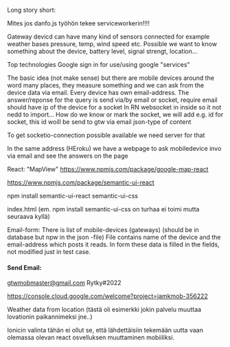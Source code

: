 Long story short:

Mites jos danfo.js työhön tekee serviceworkerin!!!!

Gateway devicd can have many kind of sensors connected for example weather bases pressure, temp, wind speed etc. 
Possible we want to know something about the device, battery level, signal strengt, location...

Top technologies Google sign in for use/using google "services"

The basic idea (not make sense) but there are mobile devices around the word many places, they measure something and we can ask from the device data via email.
Every device has own email-address.
The answer/reponse for the query is send via/by email or socket, require email should have ip of the device for a socket
In RN websocket in inside so it not nedd to import...
How do we know or mark the socket, we will add e.g. id for socket, this id woill be send to gtw via email json-type of content

To get socketio-connection possible available we need server for that 

In the same address (HEroku) we have a webpage to ask mobiledevice invo via email and see the answers on the page

React:
"MapView"
https://www.npmjs.com/package/google-map-react




https://www.npmjs.com/package/semantic-ui-react

npm install semantic-ui-react semantic-ui-css 


index.html (em. npm install semantic-ui-css on turhaa ei toimi mutta seuraava kyllä)
<link rel="stylesheet" href="//cdnjs.cloudflare.com/ajax/libs/semantic-ui/2.3.1/semantic.min.css"></link>


Email-form:
There is list of mobile-devices (gateways) (should be in database but npw in the json -file)
File contains name of the device and the email-address which posts it reads. 
In form these data is filled in the fields, not modified just in test case. 


#### Send Email:
gtwmobmaster@gmail.com
Rytky#2022

https://console.cloud.google.com/welcome?project=jamkmob-356222







Weather data from location (tästä  oli esimerkki jokin palvelu muuttaa lovationin paikannimeksi jne..)

Ionicin valinta tähän ei ollut se, että lähdettäisiin tekemään uutta vaan 
olemassa olevan react osvelluksen muuttaminen mobiiliksi.